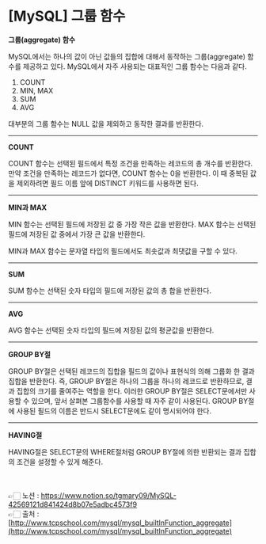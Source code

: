 # [**MySQL] 그룹 함수**

**그룹(aggregate) 함수**

MySQL에서는 하나의 값이 아닌 값들의 집합에 대해서 동작하는 그룹(aggregate) 함수를 제공하고 있다.
MySQL에서 자주 사용되는 대표적인 그룹 함수는 다음과 같다.

1. COUNT
2. MIN, MAX
3. SUM
4. AVG

대부분의 그룹 함수는 NULL 값을 제외하고 동작한 결과를 반환한다.

---

**COUNT**

COUNT 함수는 선택된 필드에서 특정 조건을 만족하는 레코드의 총 개수를 반환한다.
만약 조건을 만족하는 레코드가 없다면, COUNT 함수는 0을 반환한다.
이 때 중복된 값을 제외하려면 필드 이름 앞에 DISTINCT 키워드를 사용하면 된다.

---

**MIN과 MAX**

MIN 함수는 선택된 필드에 저장된 값 중 가장 작은 값을 반환한다.
MAX 함수는 선택된 필드에 저장된 값 중에서 가장 큰 값을 반환한다.

MIN과 MAX 함수는 문자열 타입의 필드에서도 최솟값과 최댓값을 구할 수 있다.

---

**SUM**

SUM 함수는 선택된 숫자 타입의 필드에 저장된 값의 총 합을 반환한다.

---

**AVG**

AVG 함수는 선택된 숫자 타입의 필드에 저장된 값의 평균값을 반환한다.

---

**GROUP BY절**

GROUP BY절은 선택된 레코드의 집합을 필드의 값이나 표현식의 의해 그룹화 한 결과 집합을 반환한다.
즉, GROUP BY절은 하나의 그룹을 하나의 레코드로 반환하므로, 결과 집합의 크기를 줄여주는 역할을 한다.
이러한 GROUP BY절은 SELECT문에서만 사용할 수 있으며, 앞서 살펴본 그룹함수를 사용할 때 자주 같이 사용된다.
GROUP BY절에 사용된 필드의 이름은 반드시 SELECT문에도 같이 명시되어야 한다.

---

**HAVING절**

HAVING절은 SELECT문의 WHERE절처럼 GROUP BY절에 의한 반환되는 결과 집합의 조건을 설정할 수 있게 해준다.

<br><br>
👉🏻 노션 : https://www.notion.so/tgmary09/MySQL-42569121d841424d8b07e5adbc4573f9
<br>
👉🏻 출처 : [http://www.tcpschool.com/mysql/mysql_builtInFunction_aggregate](http://www.tcpschool.com/mysql/mysql_builtInFunction_aggregate)
